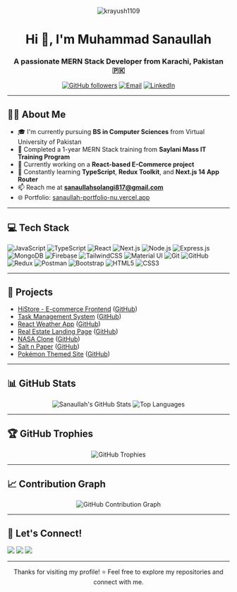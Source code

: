 <p align="middle" > <img src="https://fiverr-res.cloudinary.com/images/t_main1,q_auto,f_auto,q_auto,f_auto/gigs/168257270/original/f78696dbacb2929525009ef4f3380f8ebdee8bab/develop-mern-stack-application.jpg" alt="krayush1109" /> </p>


<h1 align="center">Hi 👋, I'm Muhammad Sanaullah</h1>
<h3 align="center">A passionate MERN Stack Developer from Karachi, Pakistan 🇵🇰</h3>

<p align="center">
  <a href="https://github.com/Sanaullah-Solangi"><img src="https://img.shields.io/github/followers/Sanaullah-Solangi?label=Follow&style=social" alt="GitHub followers"></a>
  <a href="mailto:sanaullahsolangi817@gmail.com"><img src="https://img.shields.io/badge/Gmail-D14836?style=flat&logo=gmail&logoColor=white" alt="Email"></a>
  <a href="https://www.linkedin.com/in/sana-ullah-22b75b285/"><img src="https://img.shields.io/badge/LinkedIn-blue?style=flat&logo=linkedin&logoColor=white" alt="LinkedIn"></a>
</p>

---

## 👨‍💻 About Me

- 🎓 I'm currently pursuing **BS in Computer Sciences** from Virtual University of Pakistan
- 💼 Completed a 1-year MERN Stack training from **Saylani Mass IT Training Program**
- 🔨 Currently working on a **React-based E-Commerce project**
- 🚀 Constantly learning **TypeScript**, **Redux Toolkit**, and **Next.js 14 App Router**
- 📫 Reach me at **sanaullahsolangi817@gmail.com**
- 🌐 Portfolio: [sanaullah-portfolio-nu.vercel.app](https://sanaullah-portfolio-nu.vercel.app)

---

## 💻 Tech Stack

![JavaScript](https://img.shields.io/badge/-JavaScript-black?style=flat-square&logo=javascript)
![TypeScript](https://img.shields.io/badge/-TypeScript-007ACC?style=flat-square&logo=typescript&logoColor=white)
![React](https://img.shields.io/badge/-React.js-61DAFB?style=flat-square&logo=react)
![Next.js](https://img.shields.io/badge/-Next.js-black?style=flat-square&logo=next.js)
![Node.js](https://img.shields.io/badge/-Node.js-green?style=flat-square&logo=node.js)
![Express.js](https://img.shields.io/badge/-Express.js-grey?style=flat-square&logo=express)
![MongoDB](https://img.shields.io/badge/-MongoDB-green?style=flat-square&logo=mongodb)
![Firebase](https://img.shields.io/badge/-Firebase-yellow?style=flat-square&logo=firebase)
![TailwindCSS](https://img.shields.io/badge/-TailwindCSS-38B2AC?style=flat-square&logo=tailwind-css)
![Material UI](https://img.shields.io/badge/-Material--UI-0081CB?style=flat-square&logo=mui)
![Git](https://img.shields.io/badge/-Git-black?style=flat-square&logo=git)
![GitHub](https://img.shields.io/badge/-GitHub-181717?style=flat-square&logo=github)
![Redux](https://img.shields.io/badge/-Redux-764ABC?style=flat-square&logo=redux)
![Postman](https://img.shields.io/badge/-Postman-FF6C37?style=flat-square&logo=postman)
![Bootstrap](https://img.shields.io/badge/-Bootstrap-563D7C?style=flat-square&logo=bootstrap)
![HTML5](https://img.shields.io/badge/-HTML5-E34F26?style=flat-square&logo=html5&logoColor=white)
![CSS3](https://img.shields.io/badge/-CSS3-1572B6?style=flat-square&logo=css3)

---

## 🚀 Projects

- [HiStore - E-commerce Frontend](https://hi-store.vercel.app/) ([GitHub](https://github.com/Sanaullah-Solangi/HiStore))
- [Task Management System](https://manageitnow.netlify.app/) ([GitHub](https://github.com/Sanaullah-Solangi/taskManagementSystem))
- [React Weather App](https://weatherapp567.netlify.app/) ([GitHub](https://github.com/Sanaullah-Solangi/weatherApp))
- [Real Estate Landing Page](https://weatherapp567.netlify.app/) ([GitHub](https://github.com/Sanaullah-Solangi/Real-State-Landing-page))
- [NASA Clone](https://weatherapp567.netlify.app/) ([GitHub](https://github.com/Sanaullah-Solangi/NASA-Clone))
- [Salt n Paper](https://replicasaltnpapper.netlify.app/) ([GitHub](https://github.com/Sanaullah-Solangi/Salt-n-paper))
- [Pokémon Themed Site](https://replicasaltnpapper.netlify.app/) ([GitHub](https://github.com/Sanaullah-Solangi/pockemon))

---

## 📊 GitHub Stats

<p align="center">
  <img src="https://github-readme-stats.vercel.app/api?username=Sanaullah-Solangi&show_icons=true&theme=radical" alt="Sanaullah's GitHub Stats" />
  <img src="https://github-readme-stats.vercel.app/api/top-langs/?username=Sanaullah-Solangi&layout=compact&theme=radical" alt="Top Languages" />
</p>

---

## 🏆 GitHub Trophies

<p align="center">
  <img src="https://github-profile-trophy.vercel.app/?username=Sanaullah-Solangi&theme=gruvbox&margin-w=15&no-frame=true" alt="GitHub Trophies" />
</p>

---

## 📈 Contribution Graph

<p align="center">
  <img src="https://github-readme-activity-graph.cyclic.app/graph?username=Sanaullah-Solangi&theme=dracula" alt="GitHub Contribution Graph" />
</p>

---

## 💬 Let's Connect!

<a href="https://www.linkedin.com/in/sana-ullah-22b75b285/" target="_blank"><img src="https://img.shields.io/badge/-LinkedIn-blue?style=for-the-badge&logo=linkedin&logoColor=white"></a>
<a href="mailto:sanaullahsolangi817@gmail.com"><img src="https://img.shields.io/badge/-Gmail-D14836?style=for-the-badge&logo=gmail&logoColor=white"></a>
<a href="https://github.com/Sanaullah-Solangi"><img src="https://img.shields.io/badge/-GitHub-181717?style=for-the-badge&logo=github"></a>

---

<p align="center">Thanks for visiting my profile! ⭐ Feel free to explore my repositories and connect with me.</p>
